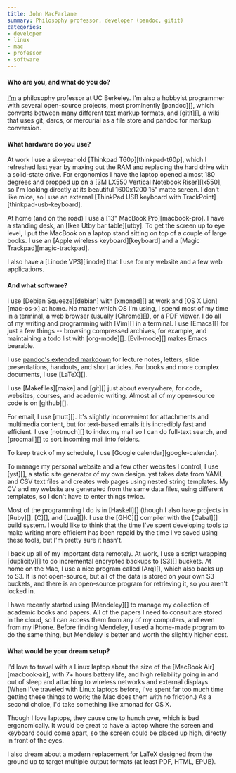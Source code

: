 ```yaml
---
title: John MacFarlane
summary: Philosophy professor, developer (pandoc, gitit)
categories:
- developer
- linux
- mac
- professor
- software
---
```


#### Who are you, and what do you do?

[I'm](http://johnmacfarlane.net/ "John's website.") a philosophy professor at UC Berkeley. I'm also a hobbyist programmer with several open-source projects, most prominently [pandoc][], which converts between many different text markup formats, and [gitit][], a wiki that uses git, darcs, or mercurial as a file store and pandoc for markup conversion.

#### What hardware do you use?

At work I use a six-year old [Thinkpad T60p][thinkpad-t60p], which I refreshed last year by maxing out the RAM and replacing the hard drive with a solid-state drive. For ergonomics I have the laptop opened almost 180 degrees and propped up on a [3M LX550 Vertical Notebook Riser][lx550], so I'm looking directly at its beautiful 1600x1200 15" matte screen. I don't like mice, so I use an external [ThinkPad USB keyboard with TrackPoint][thinkpad-usb-keyboard].

At home (and on the road) I use a [13" MacBook Pro][macbook-pro]. I have a standing desk, an [Ikea Utby bar table][utby]. To get the screen up to eye level, I put the MacBook on a laptop stand sitting on top of a couple of large books. I use an [Apple wireless keyboard][keyboard] and a [Magic Trackpad][magic-trackpad].

I also have a [Linode VPS][linode] that I use for my website and a few web applications.

#### And what software?

I use [Debian Squeeze][debian] with [xmonad][] at work and [OS X Lion][mac-os-x] at home. No matter which OS I'm using, I spend most of my time in a terminal, a web browser (usually [Chrome][]), or a PDF viewer. I do all of my writing and programming with [Vim][] in a terminal. I use [Emacs][] for just a few things -- browsing compressed archives, for example, and maintaining a todo list with [org-mode][]. [Evil-mode][] makes Emacs bearable.

I use [pandoc's extended markdown](http://johnmacfarlane.net/pandoc/README.html#pandocs-markdown "John's extension of Markdown.") for lecture notes, letters, slide presentations, handouts, and short articles. For books and more complex documents, I use [LaTeX][].

I use [Makefiles][make] and [git][] just about everywhere, for code, websites, courses, and academic writing. Almost all of my open-source code is on [github][].

For email, I use [mutt][]. It's slightly inconvenient for attachments and multimedia content, but for text-based emails it is incredibly fast and efficient. I use [notmuch][] to index my mail so I can do full-text search, and [procmail][] to sort incoming mail into folders.

To keep track of my schedule, I use [Google calendar][google-calendar].

To manage my personal website and a few other websites I control, I use [yst][], a static site generator of my own design. yst takes data from YAML and CSV text files and creates web pages using nested string templates. My CV and my website are generated from the same data files, using different templates, so I don't have to enter things twice.

Most of the programming I do is in [Haskell][] (though I also have projects in [Ruby][], [C][], and [Lua][]). I use the [GHC][] compiler with the [Cabal][] build system. I would like to think that the time I've spent developing tools to make writing more efficient has been repaid by the time I've saved using these tools, but I'm pretty sure it hasn't.

I back up all of my important data remotely. At work, I use a script wrapping [duplicity][] to do incremental encrypted backups to [S3][] buckets. At home on the Mac, I use a nice program called [Arq][], which also backs up to S3. It is not open-source, but all of the data is stored on your own S3 buckets, and there is an open-source program for retrieving it, so you aren't locked in.

I have recently started using [Mendeley][] to manage my collection of academic books and papers. All of the papers I need to consult are stored in the cloud, so I can access them from any of my computers, and even from my iPhone. Before finding Mendeley, I used a home-made program to do the same thing, but Mendeley is better and worth the slightly higher cost.

#### What would be your dream setup?

I'd love to travel with a Linux laptop about the size of the [MacBook Air][macbook-air], with 7+ hours battery life, and high reliability going in and out of sleep and attaching to wireless networks and external displays. (When I've traveled with Linux laptops before, I've spent far too much time getting these things to work; the Mac does them with no friction.) As a second choice, I'd take something like xmonad for OS X.

Though I love laptops, they cause one to hunch over, which is bad ergonomically. It would be great to have a laptop where the screen and keyboard could come apart, so the screen could be placed up high, directly in front of the eyes.

I also dream about a modern replacement for LaTeX designed from the ground up to target multiple output formats (at least PDF, HTML, EPUB).